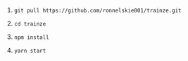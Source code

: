 1. `git pull https://github.com/ronnelskie001/trainze.git`

2. `cd trainze`

3. `npm install`

4. `yarn start`
